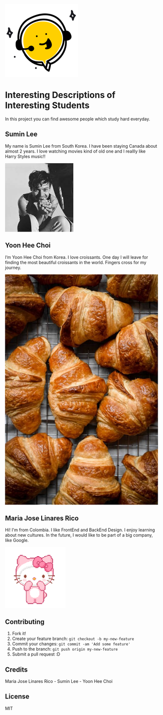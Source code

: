 ![oops, image not found](img/yellow_icon.png "Yellow Icon")


# Interesting Descriptions of Interesting Students

In this project you can find awesome people which study hard everyday.

## Sumin Lee
 

My name is Sumin Lee from South Korea. I have been staying Canada about almost 2 years. I love watching movies kind of old one and I reallly like Harry Styles music!!

![oops, image not found](img/bennerimage.jpg "Harry Styles")

## Yoon Hee Choi
 

I’m Yoon Hee Choi from Korea.
I love croissants. One day I will leave for finding the most beautiful croissants in the world. Fingers cross for my journey.


![oops, image not found](img/croissant.jpg "croissant")

## Maria Jose Linares Rico
 

Hi! I'm from Colombia. I like FrontEnd and BackEnd Design. I enjoy learning about new cultures. In the future, I would like to be part of a big company, like Google.


![oops, image not found](img/hello_kitty.gif "Hello Kitty")



## Contributing

1. Fork it!
2. Create your feature branch: `git checkout -b my-new-feature`
3. Commit your changes: `git commit -am 'Add some feature'`
4. Push to the branch: `git push origin my-new-feature`
5. Submit a pull request :D


## Credits
Maria Jose Linares Rico - 
Sumin Lee - 
Yoon Hee Choi

## License

MIT
